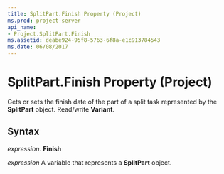 ```yaml
---
title: SplitPart.Finish Property (Project)
ms.prod: project-server
api_name:
- Project.SplitPart.Finish
ms.assetid: deabe924-95f8-5763-6f8a-e1c913784543
ms.date: 06/08/2017
---
```



# SplitPart.Finish Property (Project)

Gets or sets the finish date of the part of a split task represented by the **SplitPart** object. Read/write **Variant**.


## Syntax

 _expression_. **Finish**

 _expression_ A variable that represents a **SplitPart** object.


